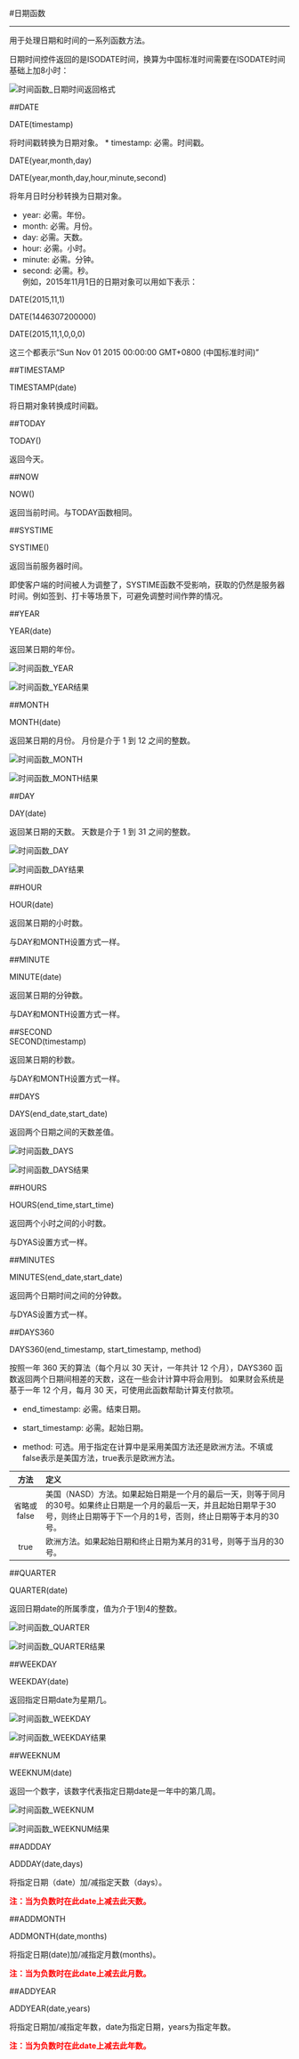 #日期函数
***
用于处理日期和时间的一系列函数方法。   

日期时间控件返回的是ISODATE时间，换算为中国标准时间需要在ISODATE时间基础上加8小时：   

![时间函数_日期时间返回格式][时间函数_日期时间返回格式]

##DATE   

DATE(timestamp)   

将时间戳转换为日期对象。 \* timestamp: 必需。时间戳。   

DATE(year,month,day)   

DATE(year,month,day,hour,minute,second)   

将年月日时分秒转换为日期对象。   

* year: 必需。年份。    
* month: 必需。月份。   
* day: 必需。天数。   
* hour: 必需。小时。   
* minute: 必需。分钟。   
* second: 必需。秒。   
例如，2015年11月1日的日期对象可以用如下表示：   

DATE(2015,11,1)   

DATE(1446307200000)   

DATE(2015,11,1,0,0,0)   

这三个都表示“Sun Nov 01 2015 00:00:00 GMT+0800 (中国标准时间)”   

##TIMESTAMP   

TIMESTAMP(date)   

将日期对象转换成时间戳。   

##TODAY   

TODAY()   

返回今天。   

##NOW   

NOW()    
 
返回当前时间。与TODAY函数相同。   

##SYSTIME   

SYSTIME()    

返回当前服务器时间。    

即使客户端的时间被人为调整了，SYSTIME函数不受影响，获取的仍然是服务器时间。例如签到、打卡等场景下，可避免调整时间作弊的情况。    

##YEAR   

YEAR(date)     

返回某日期的年份。   

![时间函数_YEAR][时间函数_YEAR]   

![时间函数_YEAR结果][时间函数_YEAR结果]   


##MONTH   

MONTH(date)    
  
返回某日期的月份。 月份是介于 1 到 12 之间的整数。   

![时间函数_MONTH][时间函数_MONTH]

![时间函数_MONTH结果][时间函数_MONTH结果]


##DAY   

DAY(date)   

返回某日期的天数。 天数是介于 1 到 31 之间的整数。    

![时间函数_DAY][时间函数_DAY]    

![时间函数_DAY结果][时间函数_DAY结果]   

##HOUR   

HOUR(date)   

返回某日期的小时数。   

与DAY和MONTH设置方式一样。   

##MINUTE   

MINUTE(date)    

返回某日期的分钟数。   

与DAY和MONTH设置方式一样。

##SECOND   
SECOND(timestamp)   

返回某日期的秒数。   

与DAY和MONTH设置方式一样。

##DAYS   

DAYS(end_date,start_date)   

返回两个日期之间的天数差值。    

![时间函数_DAYS][时间函数_DAYS]    

![时间函数_DAYS结果][时间函数_DAYS结果]   

##HOURS   

HOURS(end_time,start_time)    

返回两个小时之间的小时数。

与DYAS设置方式一样。   

##MINUTES   

MINUTES(end_date,start_date)   

返回两个日期时间之间的分钟数。   

与DYAS设置方式一样。   

##DAYS360    

DAYS360(end_timestamp, start_timestamp, method)   

按照一年 360 天的算法（每个月以 30 天计，一年共计 12 个月），DAYS360 函数返回两个日期间相差的天数，这在一些会计计算中将会用到。 如果财会系统是基于一年 12 个月，每月 30 天，可使用此函数帮助计算支付款项。   

* end_timestamp: 必需。结束日期。   

* start_timestamp: 必需。起始日期。   

* method: 可选。用于指定在计算中是采用美国方法还是欧洲方法。不填或false表示是美国方法，true表示是欧洲方法。   

方法|定义
:-:|:-
省略或false|美国（NASD）方法。如果起始日期是一个月的最后一天，则等于同月的30号。如果终止日期是一个月的最后一天，并且起始日期早于30号，则终止日期等于下一个月的1号，否则，终止日期等于本月的30号。
true|欧洲方法。如果起始日期和终止日期为某月的31号，则等于当月的30号。

##QUARTER   

QUARTER(date)   

返回日期date的所属季度，值为介于1到4的整数。      

![时间函数_QUARTER][时间函数_QUARTER]

![时间函数_QUARTER结果][时间函数_QUARTER结果]   
 
##WEEKDAY   

WEEKDAY(date)   

返回指定日期date为星期几。   

![时间函数_WEEKDAY][时间函数_WEEKDAY]

![时间函数_WEEKDAY结果][时间函数_WEEKDAY结果]

##WEEKNUM   

WEEKNUM(date)   

返回一个数字，该数字代表指定日期date是一年中的第几周。    

![时间函数_WEEKNUM][时间函数_WEEKNUM]   

![时间函数_WEEKNUM结果][时间函数_WEEKNUM结果]

##ADDDAY   

ADDDAY(date,days)   

将指定日期（date）加/减指定天数（days）。   

**<font color="red">注：当为负数时在此date上减去此天数。</font>**   

##ADDMONTH   

ADDMONTH(date,months)   

将指定日期(date)加/减指定月数(months)。   

**<font color="red">注：当为负数时在此date上减去此月数。</font>** 

##ADDYEAR   

ADDYEAR(date,years)   

将指定日期加/减指定年数，date为指定日期，years为指定年数。   

**<font color="red">注：当为负数时在此date上减去此年数。</font>**   



[时间函数_日期时间返回格式]:..\..\assets\公式\时间函数_日期时间返回格式.png
[时间函数_YEAR]:..\..\assets\公式\时间函数_YEAR.png
[时间函数_YEAR结果]:..\..\assets\公式\时间函数_YEAR结果.png
[时间函数_MONTH]:..\..\assets\公式\时间函数_MONTH.png
[时间函数_MONTH结果]:..\..\assets\公式\时间函数_MONTH结果.png
[时间函数_DAY]:..\..\assets\公式\时间函数_DAY.png
[时间函数_DAY结果]:..\..\assets\公式\时间函数_DAY结果.png
[时间函数_DAYS]:..\..\assets\公式\时间函数_DAYS.png
[时间函数_DAYS结果]:..\..\assets\公式\时间函数_DAYS结果.png
[时间函数_QUARTER]:..\..\assets\公式\时间函数_QUARTER.png
[时间函数_QUARTER结果]:..\..\assets\公式\时间函数_QUARTER结果.png
[时间函数_WEEKDAY]:..\..\assets\公式\时间函数_WEEKDAY.png
[时间函数_WEEKDAY结果]:..\..\assets\公式\时间函数_WEEKDAY结果.png
[时间函数_WEEKNUM]:..\..\assets\公式\时间函数_WEEKNUM.png
[时间函数_WEEKNUM结果]:..\..\assets\公式\时间函数_WEEKNUM结果.png




